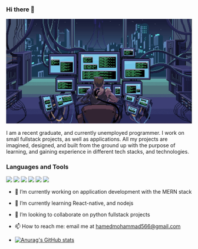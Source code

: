 ### Hi there 👋
![Header Image](https://raw.githubusercontent.com/M-AHamed/M-AHamed/main/41e11d1290a0e8cb7b1c8f267e57b78c95e505d6.webp)

<!-- Introduce your social icon with markdown and custom image if needed -->

<!--
**M-AHamed/M-AHamed** is a ✨ _special_ ✨ repository because its `README.md` (this file) appears on your GitHub profile.

Here are some ideas to get you started:

- 🔭 I’m currently working on ...
- 🌱 I’m currently learning ...
- 👯 I’m looking to collaborate on ...
- 🤔 I’m looking for help with ...
- 💬 Ask me about ...
- 📫 How to reach me: ...
- ⚡ Fun fact: ...
-->

I am a recent graduate, and currently unemployed programmer. I work on small fullstack projects, as well as applications. All my projects are imagined, designed, and built from the ground up with the purpose of learning, and gaining experience in different tech stacks, and technologies.

### Languages and Tools

<p float="left">
  <img src="https://cdn.jsdelivr.net/gh/devicons/devicon/icons/java/java-original-wordmark.svg" height="30" />
  <img src="https://cdn.jsdelivr.net/gh/devicons/devicon/icons/javascript/javascript-original.svg" height="30" />
  <img src="https://cdn.jsdelivr.net/gh/devicons/devicon/icons/python/python-original.svg" height="30" />
  <img src="https://cdn.jsdelivr.net/gh/devicons/devicon/icons/react/react-original.svg" height="30" />
  <img src="https://cdn.jsdelivr.net/gh/devicons/devicon/icons/mongodb/mongodb-original.svg" height="30" />
  <img src="https://cdn.jsdelivr.net/gh/devicons/devicon/icons/postgresql/postgresql-original.svg" height="30" />
</p>

<!-- Icons sizes are fixed by GitHub markdown render, if you need custom sizes use <img> tags with specific height and width -->
- 🔭 I’m currently working on application development with the MERN stack
- 🌱 I’m currently learning React-native, and nodejs
- 👯 I’m looking to collaborate on python fullstack projects
- 📫 How to reach me: email me at [hamedmohammad566@gmail.com](mailto:hamedmohammad@gmail.com)

- [![Anurag's GitHub stats](https://github-readme-stats.vercel.app/api?username=M-AHamed)](https://github.com/anuraghazra/github-readme-stats)
